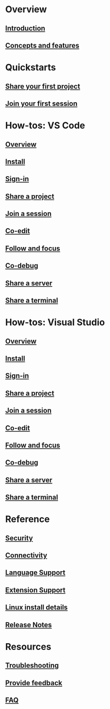 <!-- markdownlint-disable MD022 MD025 -->
# Overview
## [Introduction](index.md)
## [Concepts and features](index.md#concepts-and-features)
# Quickstarts
## [Share your first project](quickstart/share.md)
## [Join your first session](quickstart/join.md)
# How-tos: VS Code
## [Overview](use/vscode.md)
## [Install](use/vscode.md#installation)
## [Sign-in](use/vscode.md#sign-in)
## [Share a project](use/vscode.md#share-a-project)
## [Join a session](use/vscode.md#join-a-collaboration-session)
## [Co-edit](use/vscode.md#co-editing)
## [Follow and focus](use/vscode.md#following)
## [Co-debug](use/vscode.md#co-debugging)
## [Share a server](use/vscode.md#share-a-server)
## [Share a terminal](use/vscode.md#share-a-terminal)
# How-tos: Visual Studio
## [Overview](use/vs.md)
## [Install](use/vs.md#installation)
## [Sign-in](use/vs.md#sign-in)
## [Share a project](use/vs.md#share-a-project)
## [Join a session](use/vs.md#join-a-collaboration-session)
## [Co-edit](use/vs.md#co-editing)
## [Follow and focus](use/vs.md#following)
## [Co-debug](use/vs.md#co-debugging)
## [Share a server](use/vs.md#share-a-server)
## [Share a terminal](use/vs.md#share-a-terminal)
# Reference
## [Security](reference/security.md)
## [Connectivity](reference/connectivity.md)
## [Language Support](reference/platform-support.md)
## [Extension Support](reference/extensions.md)
## [Linux install details](reference/linux.md)
## [Release Notes](reference/releases.md)
# Resources
## [Troubleshooting](troubleshooting.md)
## [Provide feedback](support.md)
## [FAQ](faq.md)
